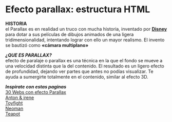 # Efecto parallax: estructura HTML

**HISTORIA**  
el Parallax es en realidad un truco con mucha historia, inventado por [**Disney**](https://www.youtube.com/watch?v=86zPz3J4MdM) para dotar a sus películas de dibujos animados de una ligera tridimensionalidad, intentando lograr con ello un mayor realismo. El invento se bautizó como **«cámara multiplano»**

**_¿QUE ES PARALLAX?_**  
efecto de paralaje o parallax es una técnica en la que el fondo se mueve a una velocidad distinta que la del contenido. El resultado es un ligero efecto de profundidad, dejando ver partes que antes no podías visualizar. Te ayuda a sumergirte totalmente en el contenido, similar al efecto 3D.

**_Inspirate con estas paginas_**  
[30 Webs con efecto Parallax](https://www.awwwards.com/30-webs-con-efecto-parallax.html)  
[Anton & irene](https://antonandirene.com/)  
[Toyfight](https://toyfight.co/who/)  
[Neoman](https://neomam.com/interactive/13reasons/)  
[Teapot](https://www.teapot-creation.com/#/page/home)